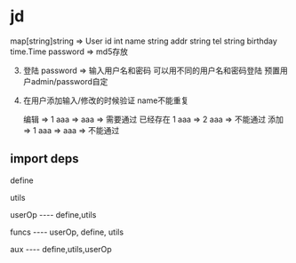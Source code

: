 jd
===

 map[string]string => User
    id int
    name string
    addr string
    tel string
    birthday time.Time
    password => md5存放

3. 登陆 password => 输入用户名和密码
    可以用不同的用户名和密码登陆
    预置用户admin/password自定

4. 在用户添加输入/修改的时候验证
    name不能重复

    编辑 => 1 aaa => aaa => 需要通过
            已经存在 1 aaa => 2 aaa => 不能通过
    添加 => 1 aaa => aaa => 不能通过


## import deps

define

utils

userOp ---- define,utils

funcs  ---- userOp, define, utils

aux    ---- define,utils,userOp
